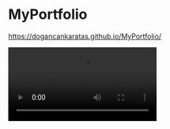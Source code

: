 # MyPortfolio

https://dogancankaratas.github.io/MyPortfolio/ 

<video src="
https://github.com/DogancanKaratas/MyPortfolio/blob/main/Animation-min%20(1).gif" width="auto">
